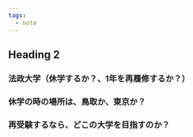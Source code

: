 ```yaml
---
tags:
  - note
---
```



## Heading 2

### 法政大学（休学するか？、1年を再履修するか？）
 
### 休学の時の場所は、鳥取か、東京か？ 

### 再受験するなら、どこの大学を目指すのか？
